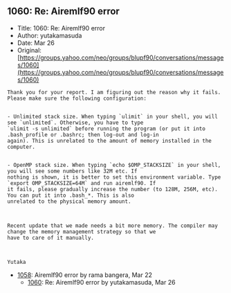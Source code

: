 ## 1060: Re: Airemlf90 error

- Title: 1060: Re: Airemlf90 error
- Author: yutakamasuda
- Date: Mar 26
- Original: [https://groups.yahoo.com/neo/groups/blupf90/conversations/messages/1060](https://groups.yahoo.com/neo/groups/blupf90/conversations/messages/1060)

```
Thank you for your report. I am figuring out the reason why it fails. Please make sure the following configuration:


- Unlimited stack size. When typing `ulimit` in your shell, you will see `unlimited`. Otherwise, you have to type
`ulimit -s unlimited` before running the program (or put it into .bash_profile or .bashrc; then log-out and log-in
again). This is unrelated to the amount of memory installed in the computer.


- OpenMP stack size. When typing `echo $OMP_STACKSIZE` in your shell, you will see some numbers like 32M etc. If
nothing is shown, it is better to set this environment variable. Type `export OMP_STACKSIZE=64M` and run airemlf90. If
it fails, please gradually increase the number (to 128M, 256M, etc). You can put it into .bash_*. This is also
unrelated to the physical memory amount.



Recent update that we made needs a bit more memory. The compiler may change the memory management strategy so that we
have to care of it manually.



Yutaka
```

- [1058](1058.md): Airemlf90 error by rama bangera, Mar 22
    - [1060](1060.md): Re: Airemlf90 error by yutakamasuda, Mar 26
